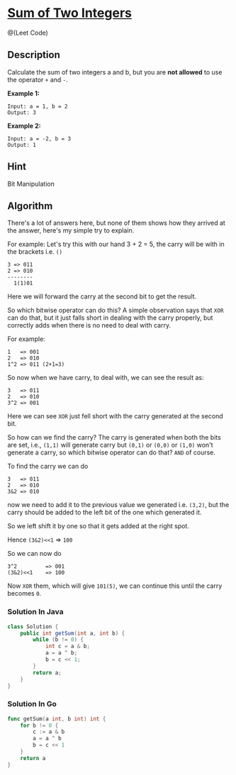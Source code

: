 # [Sum of Two Integers](https://leetcode.com/problems/sum-of-two-integers/)

@(Leet Code)

## Description 

Calculate the sum of two integers a and b, but you are **not allowed** to use the operator `+` and `-`.

**Example 1:**

```
Input: a = 1, b = 2
Output: 3
```

**Example 2:**

```
Input: a = -2, b = 3
Output: 1
```

## Hint

Bit Manipulation

## Algorithm

There's a lot of answers here, but none of them shows how they arrived at the answer, here's my simple try to explain. 

For example: Let's try this with our hand 3 + 2 = 5, the carry will be with in the brackets i.e. `()`

```
3 => 011
2 => 010
--------
  1(1)01
```

Here we will forward the carry at the second bit to get the result. 

So which bitwise operator can do this? A simple observation says that `XOR` can do that, but it just falls short in dealing with the carry properly, but correctly adds when there is no need to deal with carry. 

For example: 

```
1   => 001
2   => 010
1^2 => 011 (2+1=3)
```

So now when we have carry, to deal with, we can see the result as: 

```
3   => 011
2   => 010
3^2 => 001
```
Here we can see `XOR` just fell short with the carry generated at the second bit. 

So how can we find the carry? The carry is generated when both the bits are set, i.e., `(1,1)` will generate carry but `(0,1)` or `(0,0)` or `(1,0)` won't generate a carry, so which bitwise operator can do that? `AND` of course. 

To find the carry we can do 

```
3	=> 011
2	=> 010
3&2	=> 010
```
now we need to add it to the previous value we generated i.e. `(3,2)`, but the carry should be added to the left bit of the one which generated it.

So we left shift it by one so that it gets added at the right spot.

Hence `(3&2)<<1` => `100`

So we can now do

```
3^2 		=> 001
(3&2)<<1 	=> 100
```  

Now `XOR` them, which will give `101(5)`, we can continue this until the carry becomes `0`.


### Solution In Java

```java
class Solution {
    public int getSum(int a, int b) {
        while (b != 0) {
            int c = a & b;
            a = a ^ b;
            b = c << 1;
        }
        return a;
    }
}
```

### Solution In Go

```go
func getSum(a int, b int) int {
	for b != 0 {
		c := a & b
		a = a ^ b
		b = c << 1
	}
	return a
}
```
